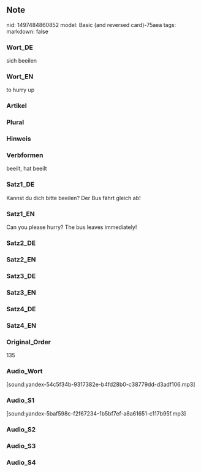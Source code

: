 ## Note
nid: 1497484860852
model: Basic (and reversed card)-75aea
tags: 
markdown: false

### Wort_DE
sich beeilen

### Wort_EN
to hurry up

### Artikel


### Plural


### Hinweis


### Verbformen
beeilt, hat beeilt

### Satz1_DE
Kannst du dich bitte beeilen? Der Bus fährt gleich ab!

### Satz1_EN
Can you please hurry? The bus leaves immediately!

### Satz2_DE


### Satz2_EN


### Satz3_DE


### Satz3_EN


### Satz4_DE


### Satz4_EN


### Original_Order
135

### Audio_Wort
[sound:yandex-54c5f34b-9317382e-b4fd28b0-c38779dd-d3adf106.mp3]

### Audio_S1
[sound:yandex-5baf598c-f2f67234-1b5bf7ef-a8a61651-c117b95f.mp3]

### Audio_S2


### Audio_S3


### Audio_S4

